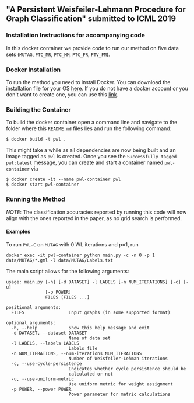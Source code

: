 ## "A Persistent Weisfeiler-Lehmann Procedure for Graph Classification" submitted to ICML 2019
### Installation Instructions for accompanying code

In this docker container we provide code to run our method on five data sets (`MUTAG`, `PTC_MR`, `PTC_MM`, `PTC_FR`, `PTV_FM`). 

### Docker Installation
To run the method you need to install Docker. You can download the installation file for your OS [here](https://www.docker.com/get-started).
If you do not have a docker account or you don't want to create one, you can use this [link](https://download.docker.com).

### Building the Container
To build the docker container open a command line and navigate to the folder where this `README.md` files lies and run the following command:
```
$ docker build -t pwl .
```

This might take a while as all dependencies are now being built and an image tagged as `pwl` is created. 
Once you see the `Successfully tagged pwl:latest` message, you can create and start a container named `pwl-container` via

```
$ docker create -it --name pwl-container pwl
$ docker start pwl-container
```

### Running the Method
*NOTE*: The classification accuracies reported by running this code will now align with the ones reported in the paper, as no grid search is performed.
#### Examples
To run `PWL-C` on `MUTAG` with 0 WL iterations and p=1, run 
```
docker exec -it pwl-container python main.py -c -n 0 -p 1 data/MUTAG/*.gml -l data/MUTAG/Labels.txt
```

The main script allows for the following arguments:
```
usage: main.py [-h] [-d DATASET] -l LABELS [-n NUM_ITERATIONS] [-c] [-u]
               [-p POWER]
               FILES [FILES ...]

positional arguments:
  FILES                 Input graphs (in some supported format)

optional arguments:
  -h, --help            show this help message and exit
  -d DATASET, --dataset DATASET
                        Name of data set
  -l LABELS, --labels LABELS
                        Labels file
  -n NUM_ITERATIONS, --num-iterations NUM_ITERATIONS
                        Number of Weisfeiler-Lehman iterations
  -c, --use-cycle-persistence
                        Indicates whether cycle persistence should be
                        calculated or not
  -u, --use-uniform-metric
                        Use uniform metric for weight assignment
  -p POWER, --power POWER
                        Power parameter for metric calculations
```

